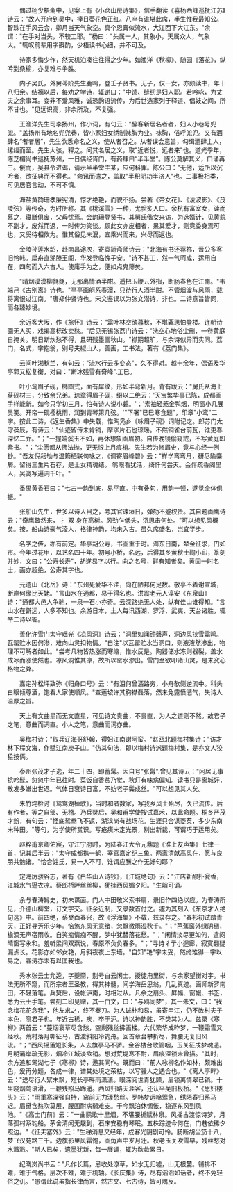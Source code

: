 <!-- { "loadSidebar": true } -->
　　偶过杨少梧斋中，见案上有《小仓山房诗集》，信手翻读《喜杨西峰巡抚江苏》诗云："故人开府到吴中，捧日葵花色正红。八座有谁堪此席，半生惟我最知公。智珠在手风云会，卿月当天气象空。真个恩膏似流水，大江西下大江东。"余谓："在手对当头，不较工耶。"杨曰："头属一人，其象小，天属众人，气象大。"辄叹前辈用字斟酌，少梧读书心细，并不可及。

　　诗家多悔少作，然天机泊凑往往得之少年。如渔洋《秋柳》、随园《落花》，纵吟到桑榆，亦复难与争胜。

　　内子吴氏，外舅芩阶先生鹿鸣，登壬子贤书。无子，仅一女，亦颇读书，年十八归余。结褵以后，每劝之学诗，辄谢曰："中馈、缝纫是妇人职。若吟咏，为丈夫之余事耳。妾非不爱风雅，诚恐韵语流传，为后世选家列于释道、倡妓之间，所不甘也。"见远识高，非余所及，不复强。

　　王渔洋先生司李扬州，作小词，有句云："醉客新居名者者，妇人小巷号兜兜。"盖扬州有地名兜兜巷，皆小家妇女绣制袜胸为业。袜胸，俗呼兜兜。又有酒肆名“者者居”，先生欲悉命名之义，使从者召之。从者误会意旨，勾缉酒肆主人，缧绁而至。先生大骇，释之。问其名居之义，取"近者悦，远者来"也。道光季年，陈芝楣尚书巡抚苏州，一日偶经胥门，有药肆曰“半半堂”。陈公莫解其义，口诵再三。俄而，吴县令进谒，请示半半堂主某，应何科罪。陈公曰："无他，适所以沉吟者，欲征典而不得也。"命讯而遣之，盖取"半积阴功半济人"也。二事极相类，可见居官言动，不可不慎。

　　海盐黄韵珊孝廉宪清，惊才绝艳，而貌不扬。尝著《帝女花》、《淩波影》、《茂陵弦》等传奇，为时所称。其《桃溪雪》一种，尤脍炙人口。余杭有富室女，读而慕之，寝膳俱废，父母忧焉。会韵珊登贤书，其舅氏偕女来访，为选婿计，见黄貌不副才，废然而返，一时传为笑谈。顾此女亦皮相者，果其爱才，则竟委身焉可也，又奚待相攸为。惟其俗见未泯，宜乘兴而来，兴尽而返也。

　　金陵孙莲水韶，赴南昌途次，寄袁简斋师诗云："北海有书还荐祢，晋公多客旧怜韩。扁舟直溯滕王阁，华发登临愧子安。"诗不甚工，然一气呵成，运用自在，四句而入六古人。使庸手为之，便如点鬼簿矣。

　　"晴烟漠漠柳毵毵，无那离情酒半酣。遥把玉鞭云外指，断肠春色在江南。"韦端己《古别离》诗也。"亭亭画舸系春潭，只待行人酒半酣。不管烟波与风雨，载将离恨过江南。"唐郑仲贤诗也。宋文鉴误以为张文潜诗，非也。二诗意旨皆同，而各臻妙境。

　　余近客大阪，作《旅怀》诗云："霜叶林空欲暮秋，不堪覊思怕登楼。连朝诗画无人买，戏揭高标改卖愁。"后见无锡张荔门诗云："洗空心地俗尘删，一卷黄庭自掩关。明日断炊愁不得，且研残墨画秋山。"襟期超旷，与余诗似异而实同。荔门，名式，字抱翁，别号夫椒山人，善画，工书法，著有《荔门集》。

　　云间叶湘秋兰，有句云："流水行云多变态"，久不得对。越十余年，偶语及华亭郭又松复衡，对曰："断冰残雪有奇峰".工已。

　　叶小鸾眉子砚，椭圆式，面有犀纹，形如半弯新月。背有跋云："舅氏从海上获砚材三，分致余兄弟。琼章得眉子砚，缀以二绝云：'天宝繁华事已陈，成都画手样能新。如今只学初三月，怕有诗人说小颦。'；'素袖轻笼金鸭烟，明窗小几展吴笺。开帘一砚樱桃雨，润到青琴第几弦。'"下署"已巳寒食题"，印章"小鸾"二字。按此二诗，《返生香集》中失载，惟陶凫乡《咏眉子砚》词附记之。郎苏门太守葆辰，有诗云："仙迹留传未肯销，摩挲片石也琼瑶。不然铜雀台前瓦，谁更春深忆二乔。"；"一握端溪玉不如，再休想象画眉初。自传晚镜偷窥戒，不写黄庭即紫书。"；"尘愿都从佛法抛，更无恨上月痕梢。先生若为修眉史，竟与心经一例钞。"吾友倪耘劬与温筠栖联句咏之，《调寄眉峰碧》云："样学弯弯月，研尽隃麋屑。留得三生片石存，是士女精魂结。 鸲眼看犹活，绮忏何尝灭。会伴疏香阁里人，吴笺写遍词千叶。"

　　番禺黄香石曰："七古一韵到底，易平直。中有叠句，用韵一顿，遂觉全体俱振。"

　　张船山先生，世多以诗人目之，考其官谏垣日，弹劾不避权贵。其自题画鹰诗云："奇鹰瞥然来， 扌 双 身在高树。风劲乍低头，沉思击何处。"可以想见风概矣。按，船山诗豪气淩人，格律神韵，均未入古。虽久席盛名，岂宜学步。

　　名字之传，亦有前定。华亭胡公寿，书画重于时。海东日南，辇金征求，门如市。今年过花甲，以艺名四十年。初号小桥，名远，后得其乡黄秋士鞠小印，篆刻并妙，文曰："公寿长寿"，胡遂易字以行。向之名号，鲜有知者矣。黄固一时名士，画亦超绝，公寿其字也。

　　元遗山《北岳》诗："东州死爱华不注，向在陋邦何足数。敬亭不着谢宣城，断岸何缘比天姥。"言山水在通都，易于得名也。洪震老元人淳安《东泉山》诗："通都大邑人争驰，一泉一石小亦奇。云深路绝无人处，纵有佳山谁得知。"言山水在僻远，人多不知也。余游日本，土人每讯西湖、罗浮、武夷、天台诸胜，辄举二诗以答。

　　善化许雪门太守瑶光《凉风洞》诗云："洞里如闻钟磬声，洞边风挟雪霜鸣。瓦罂贮水因何渗，难向山灵扣物情。"自注"以瓦罂贮水当洞口，则液液然渗出，物理不可解者如此。"尝考凡物皆热涨而寒缩，惟水反是。陶器储水冻则器裂，盖水成冰而涨使然也。凉风洞惟其凉，故所以罂水渗出。雪门至欲叩诸山灵，是未究心格物之弊。

　　嘉定孙松坪致弥《归舟口号》云："有泪何曾洒路穷，小舟欹侧逆流中。科头白眼倾尊酒，饱看人家使顺风。"查莲坡许其胸襟磊落，然未免露愤懑气，失诗人温厚之旨。

　　天上有文曲星而无文直星，可见诗文贵曲，不贵直，为人之道则不然。故君子之笔，意曲而词直。小人之笔，意曲而词亦曲。

　　吴梅村诗："取兵辽海哥舒翰，得妇江南谢阿蛮。"赵瓯北题梅村集诗："访才林下程文海，作赋江南庾子山。"仿其句法，即以梅村诗派题梅村集，是亦文人狡狯技俩。

　　泰州张茂才子逸，年二十四，即蓄髯。因自号"张髯".曾见其诗云："闲居无事捻吟髭，忽忽中年已往时。菜饭自香贫乃觉，秋灯有味病偏知。读书只是离城好，散发多嫌出世迟。气体日衰诗日富，不妨老子鬓成丝。"可以想见其人矣。

　　朱竹垞检讨《鸳鸯湖棹歌》，当时和者数家，写我乡风土殆尽，久已流传。后有作者，等之自郐、无稽。乃兵燹后，吴和甫学使按试嘉禾，以此命题。桐乡严茂才鈖，有句云："怪底鸳鸯飞不返，湖滨尚有战场花。生涯只合谋菱芡，多少东南未种田。"等句，为学使所赏识。写疮痍未定光景，别出新裁，可谓巧于运用矣。

　　赵粹甫京卿佑宸，守江宁府时，为陆春江大令元鼎题《淮上友声集》七律一首，记其后半云："太守成都携一鹤，宰官嘉定纪三鱼。两家清献高风在，愿与良朋共勉诸。"恰合姓氏，易一人不可，谁谓应酬之作无好句耶？

　　定海厉骇谷志，著有《白华山人诗钞》，《江城绝句》云："江店新醪扑瓮香，江城水气逼衣凉。蔡郎桥畔丝丝柳，犹挂西风媚夕阳。"生峭可诵。

　　余与春涛髥史，初未谋面。门人中田敬义索书扇，录旧作四绝以应。为春涛所见，介德山樗堂，订文字交。征余近制，又录数首付之。遽为其刻入《东京才人绝句选》中。前四绝，系癸酉春兴，故《浮海集》不载，兹录存之。"春衫初试踏青天，正好寻芳乐少年。恼煞东风无意绪，忽飘微雨湿秋千。"；"芭蕉窗外绿阴稠，檐滴无声宿雨收。自笑痴情痴不醒，梦中犹替落花愁。"；"闲情淡尽更如何，遣闷晴窗写永和。羞听梁间双燕说，春原不负负春多。"；"寻诗彳亍小迥廊，寂寞翻疑漏点长。花影亦如邻女艳，月斜夜夜上东墙。"自知"艳"字未妥，然终难得一字以易之，春涛亦未有以匡我也。

　　秀水张云士允逵，字夔斋，别号白云闲士。授徒甪里街，与余家望衡对宇。书法无所不窥，而所宗者王圣教，得其神髓，间学海岳思翁，几乱真迹。画师新罗南田，不轻落笔。兵燹后，设帐沪南，时相过从。凡余之扇头、屏幅、窗幔、书签，悉为云士手笔。尝刻二印见赠，其一白文，曰："与鸥同梦"，其一朱文，曰："我念梅花花念我"，他友求之，终不奏刀。为人诚朴和易，虽寄申江，仍不改村夫子本色，隐君子也。年近古稀，疾，卒于沪。诗以神韵胜，不类其为人。兹录《寒柳》两首云："蔓烟衰草尽含愁，空剩残丝拂画楼。六代繁华成昨梦，一鞭霜雪又经秋。荒村落月嘶征马，古渡斜阳冷钓舟。回首章台攀折尽，舞腰无复旧风流。"；"西风摇落短长条，人去旗亭马不骄。金谷楼台歌管咽，玉关征戌梦魂遥。月明灞岸疏无影，烟冷江城淡欲销。想对荒堤寒不耐，眉痕深锁未曾描。"其时，余方追和鸳湖七子《寒柳》诗，邀其同作。既而曰："前人咏柳名作如林，颇难出色，爰再分题，各成一律，谱其处境之荣枯，以写骚人之遇合也。"《离人亭畔》云："送尽行人絮未飘，短长亭畔雨潇潇。眼深阅世青犹顾，眉锁离情翠已销。十里晓烟莺语滑，一鞭残照马蹄遥。西风归路天涯客，还认平芜旧板桥。"《思妇楼头》云："雨重寒深强自持，帘前无力漾愁丝。罗帏梦远啼莺急，绣陌春归系马迟。眉黛含愁吹莫展，腰围耐病弱难支。于今飘泊休惆怅，稳逐东风到凤池。"《高士门前》云："一曲鹂歌十里烟，不堪腰折赋林泉。风摇古渡惊诗梦，月落孤村系钓船。茅舍清闲无屐到，石床安稳有琴眠。五株踪迹今何在，门巷依稀夕照边。"《征夫塞外》云："生稊消息又经年，戍客光阴剧可怜。肠断胡尘笳十八，梦飞汉苑路三千。边旗影里风霜饱，画角声中岁月迁。秋老玉关吹雪早，残丝愁对水溅溅。"斯人已矣，遗墨犹新，每一展诵，辄为欷歔累日。

　　纪晓岚尚书云："凡作长篇，忌收处潦草，如水无归墟，山无根麓。铺排不难，难于气格。层次不难，难于机轴。《长庆集》诗，尽有滔滔如话者，终不免轻俗之讥。"愚谓此说虽指长律而言，然古文、七古诗，皆可隅反。

